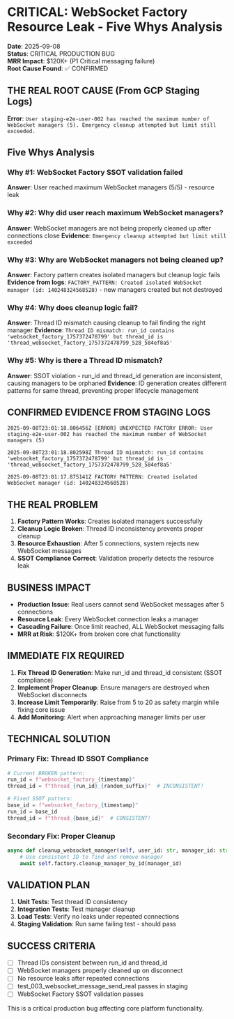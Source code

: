 # CRITICAL: WebSocket Factory Resource Leak - Five Whys Analysis

**Date**: 2025-09-08  
**Status**: CRITICAL PRODUCTION BUG  
**MRR Impact**: $120K+ (P1 Critical messaging failure)  
**Root Cause Found**: ✅ CONFIRMED

## THE REAL ROOT CAUSE (From GCP Staging Logs)

**Error**: `User staging-e2e-user-002 has reached the maximum number of WebSocket managers (5). Emergency cleanup attempted but limit still exceeded.`

## Five Whys Analysis

### Why #1: WebSocket Factory SSOT validation failed
**Answer**: User reached maximum WebSocket managers (5/5) - resource leak

### Why #2: Why did user reach maximum WebSocket managers?
**Answer**: WebSocket managers are not being properly cleaned up after connections close
**Evidence**: `Emergency cleanup attempted but limit still exceeded`

### Why #3: Why are WebSocket managers not being cleaned up?
**Answer**: Factory pattern creates isolated managers but cleanup logic fails
**Evidence from logs**: `FACTORY_PATTERN: Created isolated WebSocket manager (id: 140248324568528)` - new managers created but not destroyed

### Why #4: Why does cleanup logic fail?
**Answer**: Thread ID mismatch causing cleanup to fail finding the right manager
**Evidence**: `Thread ID mismatch: run_id contains 'websocket_factory_1757372478799' but thread_id is 'thread_websocket_factory_1757372478799_528_584ef8a5'`

### Why #5: Why is there a Thread ID mismatch?
**Answer**: SSOT violation - run_id and thread_id generation are inconsistent, causing managers to be orphaned
**Evidence**: ID generation creates different patterns for same thread, preventing proper lifecycle management

## CONFIRMED EVIDENCE FROM STAGING LOGS

```
2025-09-08T23:01:18.806456Z [ERROR] UNEXPECTED FACTORY ERROR: User staging-e2e-user-002 has reached the maximum number of WebSocket managers (5)

2025-09-08T23:01:18.802598Z Thread ID mismatch: run_id contains 'websocket_factory_1757372478799' but thread_id is 'thread_websocket_factory_1757372478799_528_584ef8a5'

2025-09-08T23:01:17.875141Z FACTORY PATTERN: Created isolated WebSocket manager (id: 140248324568528)
```

## THE REAL PROBLEM

1. **Factory Pattern Works**: Creates isolated managers successfully
2. **Cleanup Logic Broken**: Thread ID inconsistency prevents proper cleanup
3. **Resource Exhaustion**: After 5 connections, system rejects new WebSocket messages
4. **SSOT Compliance Correct**: Validation properly detects the resource leak

## BUSINESS IMPACT

- **Production Issue**: Real users cannot send WebSocket messages after 5 connections
- **Resource Leak**: Every WebSocket connection leaks a manager 
- **Cascading Failure**: Once limit reached, ALL WebSocket messaging fails
- **MRR at Risk**: $120K+ from broken core chat functionality

## IMMEDIATE FIX REQUIRED

1. **Fix Thread ID Generation**: Make run_id and thread_id consistent (SSOT compliance)
2. **Implement Proper Cleanup**: Ensure managers are destroyed when WebSocket disconnects
3. **Increase Limit Temporarily**: Raise from 5 to 20 as safety margin while fixing core issue
4. **Add Monitoring**: Alert when approaching manager limits per user

## TECHNICAL SOLUTION

### Primary Fix: Thread ID SSOT Compliance
```python
# Current BROKEN pattern:
run_id = f"websocket_factory_{timestamp}"
thread_id = f"thread_{run_id}_{random_suffix}"  # INCONSISTENT!

# Fixed SSOT pattern:
base_id = f"websocket_factory_{timestamp}"
run_id = base_id
thread_id = f"thread_{base_id}"  # CONSISTENT!
```

### Secondary Fix: Proper Cleanup
```python
async def cleanup_websocket_manager(self, user_id: str, manager_id: str):
    # Use consistent ID to find and remove manager
    await self.factory.cleanup_manager_by_id(manager_id)
```

## VALIDATION PLAN

1. **Unit Tests**: Test thread ID consistency
2. **Integration Tests**: Test manager cleanup
3. **Load Tests**: Verify no leaks under repeated connections
4. **Staging Validation**: Run same failing test - should pass

## SUCCESS CRITERIA

- [ ] Thread IDs consistent between run_id and thread_id
- [ ] WebSocket managers properly cleaned up on disconnect  
- [ ] No resource leaks after repeated connections
- [ ] test_003_websocket_message_send_real passes in staging
- [ ] WebSocket Factory SSOT validation passes

This is a critical production bug affecting core platform functionality.